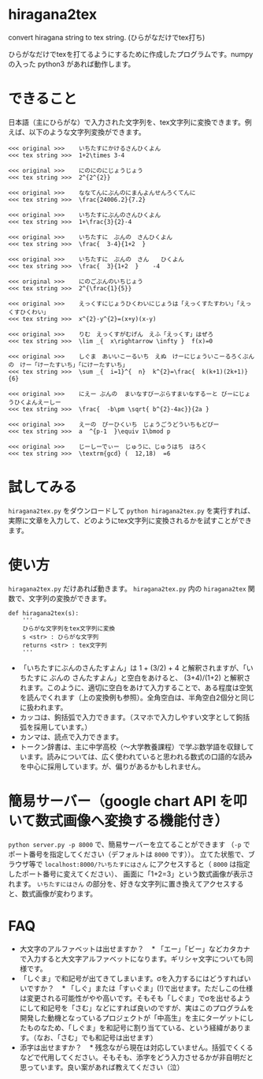 # hiragana2tex
convert hiragana string to tex string. (ひらがなだけでtex打ち)

ひらがなだけでtexを打てるようにするために作成したプログラムです。numpy の入った python3 があれば動作します。

# できること
日本語（主にひらがな）で入力された文字列を、tex文字列に変換できます。例えば、以下のような文字列変換ができます。
```
<<< original >>>    いちたすにかけるさんひくよん
<<< tex string >>>  1+2\times 3-4

<<< original >>>    にのにのにじょうじょう
<<< tex string >>>  2^{2^{2}}

<<< original >>>    ななてんにぶんのにまんよんせんろくてんに
<<< tex string >>>  \frac{24006.2}{7.2}

<<< original >>>    いちたすにぶんのさんひくよん
<<< tex string >>>  1+\frac{3}{2}-4

<<< original >>>    いちたすに　ぶんの　さんひくよん
<<< tex string >>>  \frac{  3-4}{1+2  }

<<< original >>>    いちたすに　ぶんの　さん　　ひくよん
<<< tex string >>>  \frac{  3}{1+2  }    -4

<<< original >>>    にのごぶんのいちじょう
<<< tex string >>>  2^{\frac{1}{5}}

<<< original >>>    えっくすにじょうひくわいにじょうは「えっくすたすわい」「えっくすひくわい」
<<< tex string >>>  x^{2}-y^{2}=(x+y)(x-y)

<<< original >>>    りむ　えっくすがむげん　えふ「えっくす」はぜろ
<<< tex string >>>  \lim _{  x\rightarrow \infty }  f(x)=0

<<< original >>>    しぐま　あいいこーるいち　えぬ　けーにじょういこーるろくぶんの　けー「けーたすいち」「にけーたすいち」
<<< tex string >>>  \sum _{  i=1}^{  n}  k^{2}=\frac{  k(k+1)(2k+1)}{6}

<<< original >>>    にえー ぶんの  まいなすびーぷらすまいなするーと びーにじょうひくよんえーしー
<<< tex string >>>  \frac{  -b\pm \sqrt{ b^{2}-4ac}}{2a }

<<< original >>>    えーの　ぴーひくいち　じょうごうどういちもどぴー
<<< tex string >>>  a  ^{p-1  }\equiv 1\bmod p

<<< original >>>    じーしーでぃー　じゅうに、じゅうはち　はろく
<<< tex string >>>  \textrm{gcd} (  12,18)  =6
```

# 試してみる
`hiragana2tex.py` をダウンロードして `python hiragana2tex.py` を実行すれば、実際に文章を入力して、どのようにtex文字列に変換されるかを試すことができます。


# 使い方
`hiragana2tex.py` だけあれば動きます。 `hiragana2tex.py` 内の `hiragana2tex` 関数で、文字列の変換ができます。

```
def hiragana2tex(s):
    '''
    ひらがな文字列をtex文字列に変換
    s <str> : ひらがな文字列
    returns <str> : tex文字列
    '''
```
* 「いちたすにぶんのさんたすよん」は 1 + (3/2) + 4 と解釈されますが、「いちたすに ぶんの さんたすよん」と空白をあけると、 (3+4)/(1+2) と解釈されます。このように、適切に空白をあけて入力することで、ある程度は空気を読んでくれます（上の変換例も参照）。全角空白は、半角空白2個分と同じに扱われます。
* カッコは、鉤括弧で入力できます。（スマホで入力しやすい文字として鉤括弧を採用しています。）
* カンマは、読点で入力できます。
* トークン辞書は、主に中学高校（〜大学教養課程）で学ぶ数学語を収録しています。読みについては、広く使われていると思われる数式の口語的な読みを中心に採用しています。が、偏りがあるかもしれません。

# 簡易サーバー（google chart API を叩いて数式画像へ変換する機能付き）
`python server.py -p 8000` で、簡易サーバーを立てることができます
（`-p` でポート番号を指定してください（デフォルトは `8000` です））。
立てた状態で、ブラウザ等で `localhost:8000/?いちたすにはさん` にアクセスすると（ `8000` は指定したポート番号に変えてください）、
画面に「1+2=3」という数式画像が表示されます。
`いちたすにはさん` の部分を、好きな文字列に置き換えてアクセスすると、数式画像が変わります。


# FAQ
* 大文字のアルファベットは出せますか？
    * 「エー」「ビー」などカタカナで入力すると大文字アルファベットになります。ギリシャ文字についても同様です。
* 「しぐま」で和記号が出てきてしまいます。σを入力するにはどうすればいいですか？
    * 「しぐ」または「すぃぐま」(!)で出せます。ただしこの仕様は変更される可能性がやや高いです。そもそも「しぐま」でσを出せるようにして和記号を「さむ」などにすれば良いのですが、実はこのプログラムを開発した動機となっているプロジェクトが「中高生」を主にターゲットにしたものなため、「しぐま」を和記号に割り当てている、という経緯があります。（なお、「さむ」でも和記号は出せます）
* 添字は出せますか？
    * 残念ながら現在は対応していません。括弧でくくるなどで代用してください。そもそも、添字をどう入力させるかが非自明だと思っています。良い案があれば教えてください（泣）
